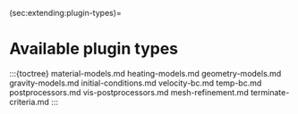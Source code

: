(sec:extending:plugin-types)=
# Available plugin types

:::{toctree}
material-models.md
heating-models.md
geometry-models.md
gravity-models.md
initial-conditions.md
velocity-bc.md
temp-bc.md
postprocessors.md
vis-postprocessors.md
mesh-refinement.md
terminate-criteria.md
:::
